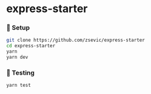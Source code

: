 # express-starter

### :wrench: Setup

```bash
git clone https://github.com/zsevic/express-starter
cd express-starter
yarn
yarn dev
```

### :rotating_light: Testing

```bash
yarn test
```